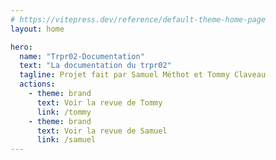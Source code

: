 ```yaml
---
# https://vitepress.dev/reference/default-theme-home-page
layout: home

hero:
  name: "Trpr02-Documentation"
  text: "La documentation du trpr02"
  tagline: Projet fait par Samuel Méthot et Tommy Claveau
  actions:
    - theme: brand
      text: Voir la revue de Tommy
      link: /tommy
    - theme: brand
      text: Voir la revue de Samuel
      link: /samuel
---
```


